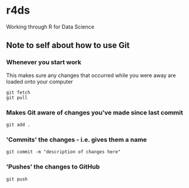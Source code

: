 # r4ds

Working through R for Data Science

## Note to self about how to use Git

### Whenever you start work

This makes sure any changes that occurred while you were away are loaded onto your computer

```{bash}
git fetch
git pull
```

### Makes Git aware of changes you've made since last commit

```{bash}
git add .
```

### 'Commits' the changes - i.e. gives them a name

```{bash}
git commit -m "description of changes here"
```

### 'Pushes' the changes to GitHub

```{bash}
git push
```
